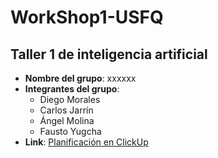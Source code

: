 # WorkShop1-USFQ
## Taller 1 de inteligencia artificial

- **Nombre del grupo**: xxxxxx
- **Integrantes del grupo**:
  * Diego Morales
  * Carlos Jarrín
  * Ángel Molina
  * Fausto Yugcha 
- **Link**: [Planificación en ClickUp](https://app.clickup.com/3025009/v/s/90030649457)
